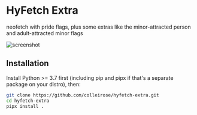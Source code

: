 # HyFetch Extra

neofetch with pride flags, plus some extras like the minor-attracted person and adult-attracted minor flags

<img alt="screenshot" src="https://user-images.githubusercontent.com/22280294/197708447-ddee6db2-1017-48f2-b507-8ddf85acef0d.png">

## Installation

Install Python >= 3.7 first (including pip and pipx if that's a separate package on your distro), then:

```bash
git clone https://github.com/colleirose/hyfetch-extra.git
cd hyfetch-extra
pipx install .
```
